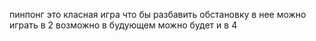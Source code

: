 пинпонг это класная игра что бы разбавить обстановку в нее можно играть в 2 возможно в будующем можно будет и в 4
